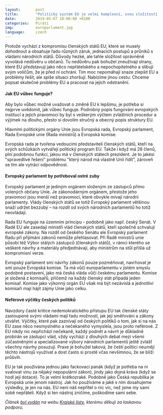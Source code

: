 ```yaml
---
layout:       post
title:        "Politický systém EU je velmi komplexní, svou složitostí snadno překonává i systémy federativních států. Proč? "
date:         2019-05-07 10:00:00 +0100
categories:   Piráti
img:          europarlament.jpg
language:     czech
---
```

Protože vychází z kompromisu členských států EU, které se musely dohodnout a obsahuje řadu různých záruk, jednacích postupů a průniků s vládami národních států. Důvody hezké, ale tahle složitost oprávněně vyvolává nedůvěru u občanů. Tu nedůvěru pak bohužel zneužívají strany, které EU představují jako něco nepřátelského a nepochopitelného a slibují svým voličům, že je před ní ochrání. Tím moc nepomáhají snaze zlepšit EU a problémy řešit, ale spíše situaci zhoršují. Nabízíme jinou cestu: Chceme popsat skutečné problémy EU a pracovat na jejich odstranění.

<!--more-->

#### Jak EU vůbec funguje?

Aby bylo vůbec možné uvažovat o změně EU k lepšímu, je potřeba si nejprve uvědomit, jak vůbec funguje. Podrobný popis fungování evropských institucí a jejich pravomocí by byl s veškerým výčtem zvláštních procedur a výjimek na dlouho, přesto si dovolím stručný a obecný popis struktury EU.

Hlavními politickými orgány Unie jsou Evropská rada, Evropský parlament, Rada Evropské unie (Rada ministrů) a Evropská komise.

Evropská rada je tvořena vedoucími představiteli členských států, kteří na svých schůzkách vytvářejí politický program EU. Takže i když má 28 členů, plní podobnou funkci, jakou má v členských státech prezident. Je to jakési "spravedlivé řešení" problému "který národ má vlastně Unii řídit", zároveň se tím ale vytrácí odpovědnost.

#### Evropský parlament by potřeboval ostré zuby

Evropský parlament je jediným orgánem složeným ze zástupců přímo volených občany Unie. Je zákonodárným orgánem, přestože jeho pravomoci jsou menší než pravomoci, které obvykle mívají národní parlamenty. Vlády členských států se totiž Evropský parlament většinou snaží udržet bezzubý – na rozdíl od svých národních parlamentů ho totiž neovládají.

Rada EU funguje na územním principu - podobně jako např. český Senát. V Radě EU ale zasedají ministři vlád členských států, kteří společně schvalují evropské zákony. Na rozdíl od českého Senátu ale Evropský parlament Radu při přijímání zákonů nemůže přehlasovat. Při Radě ministrů unie působí též Výbor stálých zástupců (členských států), v rámci kterého se veškeré návrhy a materiály předjednávají, aby ministrům na stůl přišla už kompromisní verze. 

Evropský parlament smí návrhy zákonů pouze pozměňovat, navrhovat je smí pouze Evropská komise. Ta má vůči europarlamentu v jistém smyslu podobné postavení, jako má česká vláda vůči českému parlamentu. Komise je složená z komisařů, přičemž na každý členský stát připadá jeden komisař. Komise jako výkonný orgán EU však má být nezávislá a jednotliví komisaři mají hájit zájmy Unie jako celku.

#### Neférové výčitky českých politiků

Navzdory časté kritice nedemokratického přístupu EU tak členské státy zastoupené svými vládami mají řadu možností, jak její směřování a zákony utvářet. Výčitky, které pak zaznívají od českých politiků o tom, jak si na nás EU zase něco nesmyslného a nečekaného vymyslela, jsou proto neférové. Z EU nikdy nic nepřichází nečekaně, každý podnět a návrh je důkladně probírán se zástupci vlád, vždy vychází z dlouhých debat mezi všemi zúčastněnými a specializované výbory národních parlamentů ještě zvlášť všechny návrhy posuzují. Praxe je bohužel taková, že čeští politici neumějí těchto nástrojů využívat a dost často si prostě včas nevšimnou, že se blíží průšvih.

EU je tak používána jednou jako fackovací panák (když je potřeba na ni svalovat vinu za nějaký nepopulární zákon), jindy jako dojná kráva (když se hodí její dotace). To je velmi krátkozraké. Podobně jako Česká republika je Evropská unie jenom nástroj. Jak ho používáme a jaké s ním dosahujeme výsledky, je jen na nás. EU není náš nepřítel o nic víc, než jsme my sami sobě nepřáteli. Když si ten nástroj zničíme, poškodíme sami sebe.

*Článek [byl vydán](https://www.krajskelisty.cz/praha/21813-vlady-clenskych-statu-se-snazi-evropsky-parlament-udrzet-bezzuby-nasadme-mu-tedy-tesaky-s-piratem-na-palubu-eu.htm) na webu [Krajské listy](https://www.krajskelisty.cz), kterému děkuji za laskavou podporu.*
